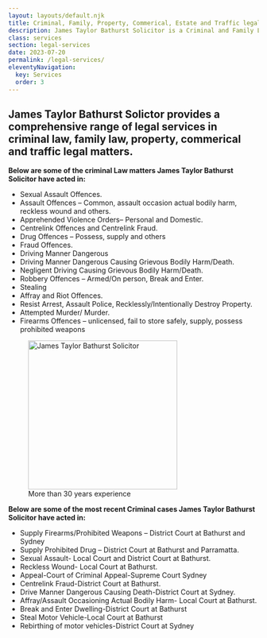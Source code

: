 ```yaml
---
layout: layouts/default.njk
title: Criminal, Family, Property, Commerical, Estate and Traffic legal matters
description: James Taylor Bathurst Solicitor is a Criminal and Family Law Lawyer offering specialist advice and representation in Criminal and Family Law matters and services in all areas of law including Conveyancing, Wills Probate and Administration.
class: services
section: legal-services
date: 2023-07-20
permalink: /legal-services/
eleventyNavigation:
  key: Services
  order: 3
---
```


## James Taylor Bathurst Solictor provides a comprehensive range of legal services in criminal law, family law, property, commerical and traffic legal matters. ## 

**Below are some of the criminal Law matters James Taylor Bathurst Solicitor have acted in:**

- Sexual Assault Offences.
- Assault Offences – Common, assault occasion actual bodily harm, reckless wound and others.
- Apprehended Violence Orders– Personal and Domestic.
- Centrelink Offences and Centrelink Fraud.
- Drug Offences – Possess, supply and others
- Fraud Offences.
- Driving Manner Dangerous
- Driving Manner Dangerous Causing Grievous Bodily Harm/Death.
- Negligent Driving Causing Grievous Bodily Harm/Death.
- Robbery Offences – Armed/On person, Break and Enter.
- Stealing
- Affray and Riot Offences.
- Resist Arrest, Assault Police, Recklessly/Intentionally Destroy Property.
- Attempted Murder/ Murder.
- Firearms Offences – unlicensed, fail to store safely, supply, possess prohibited weapons

<figure class="imageright hidesmall"><img title="James Taylor Bathurst Solicitor" src="https://ik.imagekit.io/webtactics/jamestaylor/police-600x439_1l87ovAaq.jpg?updatedAt=1691040538539" alt="James Taylor Bathurst Solicitor" width="300px" height="auto">
<figcaption>More than 30 years experience</figcaption>
</figure>

**Below are some of the most recent Criminal cases James Taylor Bathurst Solicitor have acted in:**

- Supply Firearms/Prohibited Weapons – District Court at Bathurst and Sydney
- Supply Prohibited Drug – District Court at Bathurst and Parramatta.
- Sexual Assault- Local Court and District Court at Bathurst.
- Reckless Wound- Local Court at Bathurst.
- Appeal-Court of Criminal Appeal-Supreme Court Sydney
- Centrelink Fraud-District Court at Bathurst.
- Drive Manner Dangerous Causing Death-District Court at Sydney.
- Affray/Assault Occasioning Actual Bodily Harm- Local Court at Bathurst.
- Break and Enter Dwelling-District Court at Bathurst
- Steal Motor Vehicle-Local Court at Bathurst
- Rebirthing of motor vehicles-District Court at Sydney



